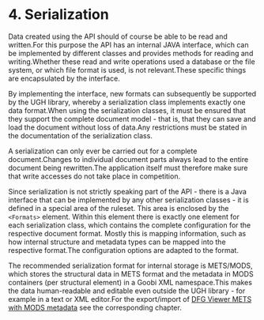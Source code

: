 # 4. Serialization

Data created using the API should of course be able to be read and written.For this purpose the API has an internal JAVA interface, which can be implemented by different classes and provides methods for reading and writing.Whether these read and write operations used a database or the file system, or which file format is used, is not relevant.These specific things are encapsulated by the interface.

By implementing the interface, new formats can subsequently be supported by the UGH library, whereby a serialization class implements exactly one data format.When using the serialization classes, it must be ensured that they support the complete document model - that is, that they can save and load the document without loss of data.Any restrictions must be stated in the documentation of the serialization class.

A serialization can only ever be carried out for a complete document.Changes to individual document parts always lead to the entire document being rewritten.The application itself must therefore make sure that write accesses do not take place in competition.

Since serialization is not strictly speaking part of the API - there is a Java interface that can be implemented by any other serialization classes - it is defined in a special area of the ruleset. This area is enclosed by the `<Formats>` element. Within this element there is exactly one element for each serialization class, which contains the complete configuration for the respective document format. Mostly this is mapping information, such as how internal structure and metadata types can be mapped into the respective format.The configuration options are adapted to the format.

The recommended serialization format for internal storage is METS/MODS, which stores the structural data in METS format and the metadata in MODS containers \(per structural element\) in a Goobi XML namespace.This makes the data human-readable and editable even outside the UGH library - for example in a text or XML editor.For the export/import of [DFG Viewer METS with MODS metadata](http://dfg-viewer.de/profil-der-metadaten/) see the corresponding chapter.
